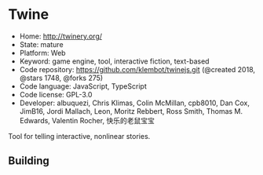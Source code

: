 # Twine

- Home: http://twinery.org/
- State: mature
- Platform: Web
- Keyword: game engine, tool, interactive fiction, text-based
- Code repository: https://github.com/klembot/twinejs.git (@created 2018, @stars 1748, @forks 275)
- Code language: JavaScript, TypeScript
- Code license: GPL-3.0
- Developer: albuquezi, Chris Klimas, Colin McMillan, cpb8010, Dan Cox, JimB16, Jordi Mallach, Leon, Moritz Rebbert, Ross Smith, Thomas M. Edwards, Valentin Rocher, 快乐的老鼠宝宝

Tool for telling interactive, nonlinear stories.

## Building
